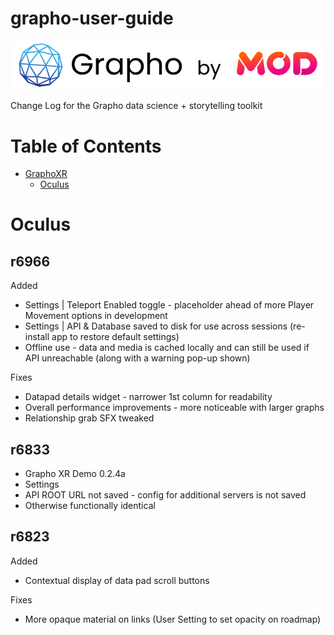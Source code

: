 # grapho-user-guide

![graphobymod-black](img/graphobymod-black.png)

Change Log for the Grapho data science + storytelling toolkit

# Table of Contents

- [GraphoXR](#grapho-xr)
  - [Oculus](#oculus)

# Oculus

## r6966

Added
* Settings | Teleport Enabled toggle - placeholder ahead of more Player Movement options in development 
* Settings | API & Database saved to disk for use across sessions (re-install app to restore default settings)
* Offline use - data and media is cached locally and can still be used if API unreachable (along with a warning pop-up shown)

Fixes

* Datapad details widget - narrower 1st column for readability
* Overall performance improvements - more noticeable with larger graphs
* Relationship grab SFX tweaked
   
## r6833

* Grapho XR Demo 0.2.4a 
 * Settings
  * API ROOT URL not saved - config for additional servers is not saved
 * Otherwise functionally identical

## r6823

Added
* Contextual display of data pad scroll buttons

Fixes  
* More opaque material on links (User Setting to set opacity on roadmap)
  
